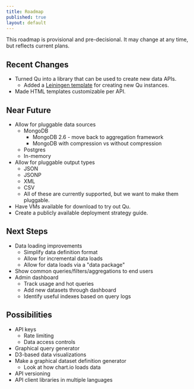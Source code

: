 ```yaml
---
title: Roadmap
published: true
layout: default
---
```


This roadmap is provisional and pre-decisional. It may change at any time, but reflects current plans.

## Recent Changes

* Turned Qu into a library that can be used to create new data APIs.
  * Added a [Leiningen template](https://github.com/qu-platform/lein-template) for creating new Qu instances.
* Made HTML templates customizable per API.

## Near Future

* Allow for pluggable data sources
  * MongoDB
    - MongoDB 2.6 - move back to aggregation framework
    - MongoDB with compression vs without compression
  * Postgres
  * In-memory
* Allow for pluggable output types
  * JSON
  * JSONP
  * XML
  * CSV
  * All of these are currently supported, but we want to make them pluggable.
* Have VMs available for download to try out Qu.
* Create a publicly available deployment strategy guide.

## Next Steps

* Data loading improvements
  * Simplify data definition format
  * Allow for incremental data loads
  * Allow for data loads via a "data package"
* Show common queries/filters/aggregations to end users  
* Admin dashboard
  * Track usage and hot queries
  * Add new datasets through dashboard
  * Identify useful indexes based on query logs

## Possibilities

* API keys
  * Rate limiting
  * Data access controls
* Graphical query generator
* D3-based data visualizations
* Make a graphical dataset definition generator
  * Look at how chart.io loads data
* API versioning
* API client libraries in multiple languages
